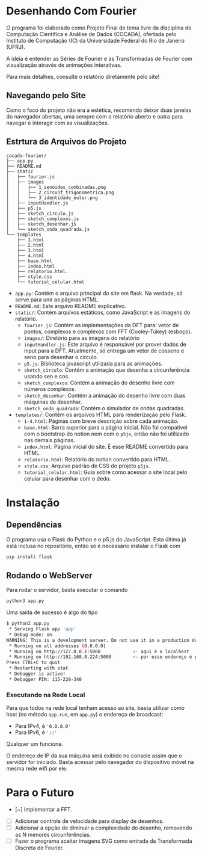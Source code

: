 # Desenhando Com Fourier

O programa foi elaborado como Projeto Final de tema livre da disciplina de Computação Científica e Análise de Dados (COCADA), ofertada pelo Instituto de Computação (IC) da Universidade Federal do Rio de Janeiro (UFRJ).

A ideia é entender as Séries de Fourier e as Transformadas de Fourier com visualização através de animações interativas.

Para mais detalhes, consulte o relatório diretamente pelo site!

## Navegando pelo Site

Como o foco do projeto não era a estética, recomendo deixar duas janelas do navegador abertas, uma sempre com o relatório aberto e outra para navegar e interagir com as visualizações. 

## Estrtura de Arquivos do Projeto

```
cocada-fourier/
├── app.py
├── README.md
├── static
│   ├── fourier.js
│   ├── images
│   │   ├── 1_senoides_combinadas.png
│   │   ├── 2_circunf_trigonometrica.png
│   │   └── 3_identidade_euler.png
│   ├── inputHandler.js
│   ├── p5.js
│   ├── sketch_circulo.js
│   ├── sketch_complexos.js
│   ├── sketch_desenhar.js
│   └── sketch_onda_quadrada.js
└── templates
    ├── 1.html
    ├── 2.html
    ├── 3.html
    ├── 4.html
    ├── base.html
    ├── index.html
    ├── relatorio.html.
    ├── style.css
    └── tutorial_celular.html
```

- `app.py`: Contém o arquivo principal do site em flask. Na verdade, só serve para unir as páginas HTML.
- `README.md`: Este arquivo README explicativo.
- `static/`: Contém arquivos estáticos, como JavaScript e as imagens do relatório.
    - `fourier.js`: Contém as implementações da DFT para: vetor de pontos, complexos e complexos com FFT (Cooley-Tukey) (esboço).
    - `images/`: Diretório para as imagens do relatório
    - `inputHandler.js`: Este arquivo é responsável por prover dados de input para a DFT. Atualmente, só entrega um vetor de cosseno e seno para desenhar o círculo.
    - `p5.js`: Biblioteca javascript utilizada para as animações.
    - `sketch_circulo`: Contém a animação que desenha a circunferência usando sen e cos.
    - `sketch_complexos`: Contém a animação do desenho livre com números complexos.
    - `sketch_desenhar`: Contém a animação do desenho livre com duas máquinas de desenhar.
    - `sketch_onda_quadrada`: Contém o simulador de ondas quadradas.
- `templates/`: Contém os arquivos HTML para renderização pelo Flask.
    - `1-4.html`: Páginas com breve descrição sobre cada animação.
    - `base.html`: Barra superior para a página inicial. Não foi compatível com o bootstrap do notion nem com o `p5js`, então não foi utilizado nas demais páginas.
    - `index.html`: Página inicial do site. É esse README convertido para HTML.
    - `relatorio.html`: Relatório do notion convertido para HTML.
    - `style.css`: Arquivo padrão de CSS do projeto `p5js`.
    - `tutorial_celular.html`: Guia sobre como acessar o site local pelo celular para desenhar com o dedo.

# Instalação

## Dependências

O programa usa o Flask do Python e o p5.js do JavaScript. Esta última já está inclusa no repositório, então só é necessário instalar o Flask com 

```sh
pip install flask
```

## Rodando o WebServer

Para rodar o servidor, basta executar o comando

```sh
python3 app.py
```

Uma saída de sucesso é algo do tipo 

```sh
$ python3 app.py 
 * Serving Flask app 'app'
 * Debug mode: on
WARNING: This is a development server. Do not use it in a production deployment. Use a production WSGI server instead.
 * Running on all addresses (0.0.0.0)
 * Running on http://127.0.0.1:5000            <- aqui é o localhost
 * Running on http://192.168.0.224:5000        <- por esse endereço é possível acessar de qualquer dispositivo na rede local
Press CTRL+C to quit
 * Restarting with stat
 * Debugger is active!
 * Debugger PIN: 115-228-340
```

### Executando na Rede Local

Para que todos na rede local tenham acesso ao site, basta utilizar como host (no método `app.run`, em `app.py`) o endereço de broadcast:

- Para IPv4, é `'0.0.0.0'`
- Para IPv6, é `'::'`

Qualquer um funciona.

O endereço de IP da sua máquina será exibido no console assim que o servidor for iniciado. Basta acessar pelo navegador do dispositivo móvel na mesma rede wifi por ele.

# Para o Futuro

- [~] Implementar a FFT.
- [ ] Adicionar controle de velocidade para display de desenhos.
- [ ] Adicionar a opção de diminuir a complexidade do desenho, removendo as N menores circunferências.
- [ ] Fazer o programa aceitar imagens SVG como entrada da Transformada Discreta de Fourier.